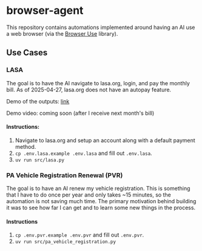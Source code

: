 # browser-agent

This repository contains automations implemented around having an AI use a web browser (via the [Browser Use](https://browser-use.com/) library).

## Use Cases

### LASA

The goal is to have the AI navigate to lasa.org, login, and pay the monthly bill. As of 2025-04-27, lasa.org does not have an autopay feature.

Demo of the outputs: [link](https://storage.googleapis.com/kamal-screenshots/385f5f528193614a8b6d7aa1e2acbeb0.html)

Demo video: coming soon (after I receive next month's bill)

#### Instructions:

1. Navigate to lasa.org and setup an account along with a default payment method.
1. `cp .env.lasa.example .env.lasa` and fill out `.env.lasa`.
1. `uv run src/lasa.py`

### PA Vehicle Registration Renewal (PVR)

The goal is to have an AI renew my vehicle registration. This is something that I have to do once per year and only takes ~15 minutes, so the automation is not saving much time. The primary motivation behind building it was to see how far I can get and to learn some new things in the process.

#### Instructions

1. `cp .env.pvr.example .env.pvr` and fill out `.env.pvr`.
1. `uv run src/pa_vehicle_registration.py`
